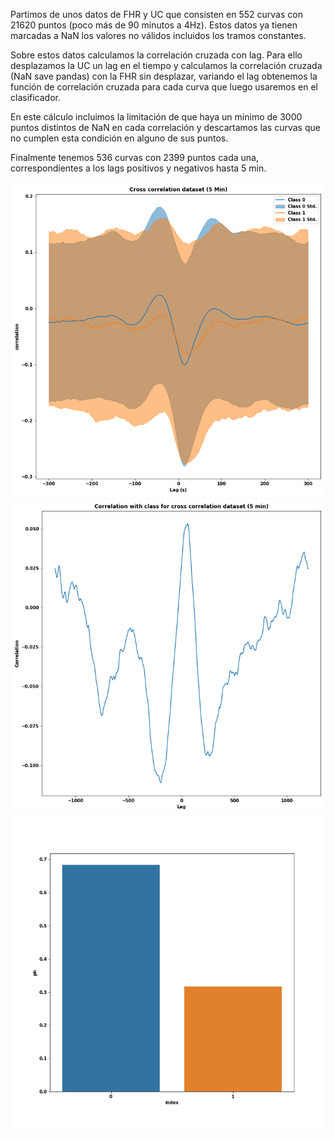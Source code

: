 Partimos de unos datos de FHR y UC que consisten en 552 curvas con 21620 puntos (poco más de 90 minutos a 4Hz). Estos datos
ya tienen marcadas a NaN los valores no válidos incluidos los tramos constantes.

Sobre estos datos calculamos la correlación cruzada con lag. Para ello desplazamos la UC un lag en el tiempo y
calculamos la correlación cruzada (NaN save pandas) con la FHR sin desplazar, variando el lag obtenemos la función de
correlación cruzada para cada curva que luego usaremos en el clasificador.

En este cálculo incluimos la limitación de que haya un mínimo de 3000 puntos distintos de NaN en cada correlación y
descartamos las curvas que no cumplen esta condición en alguno de sus puntos.

Finalmente tenemos 536 curvas con 2399 puntos cada una, correspondientes a los lags positivos y negativos hasta 5 min.

![Data desc by class](../Plots/cc_Data/Desc_plot.png)
![Data correlation class](../Plots/cc_Data/Class_correlation.png)
![Class Distribution](../Plots/cc_Data/Class_Distribution.png)
